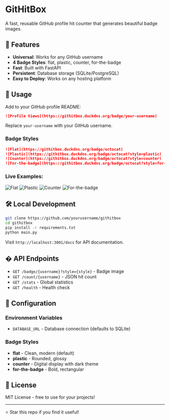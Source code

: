 # GitHitBox

A fast, reusable GitHub profile hit counter that generates beautiful badge images.

## 🚀 Features

- **Universal**: Works for any GitHub username
- **4 Badge Styles**: flat, plastic, counter, for-the-badge
- **Fast**: Built with FastAPI
- **Persistent**: Database storage (SQLite/PostgreSQL)
- **Easy to Deploy**: Works on any hosting platform

## 📖 Usage

Add to your GitHub profile README:

```markdown
![Profile Views](https://githitbox.duckdns.org/badge/your-username)
```

Replace `your-username` with your GitHub username.

### Badge Styles

```markdown
![Flat](https://githitbox.duckdns.org/badge/octocat)
![Plastic](https://githitbox.duckdns.org/badge/octocat?style=plastic) 
![Counter](https://githitbox.duckdns.org/badge/octocat?style=counter)
![For-the-badge](https://githitbox.duckdns.org/badge/octocat?style=for-the-badge)
```

### Live Examples:

![Flat](https://githitbox.duckdns.org/badge/octocat?v=1)
![Plastic](https://githitbox.duckdns.org/badge/octocat?style=plastic&v=1) 
![Counter](https://githitbox.duckdns.org/badge/octocat?style=counter&v=1)
![For-the-badge](https://githitbox.duckdns.org/badge/octocat?style=for-the-badge&v=1)

## 🛠️ Local Development

```bash
git clone https://github.com/yourusername/githitbox
cd githitbox
pip install -r requirements.txt
python main.py
```

Visit `http://localhost:3001/docs` for API documentation.

## � API Endpoints

- `GET /badge/{username}?style={style}` - Badge image
- `GET /count/{username}` - JSON hit count
- `GET /stats` - Global statistics
- `GET /health` - Health check

## 🔧 Configuration

### Environment Variables
- `DATABASE_URL` - Database connection (defaults to SQLite)

### Badge Styles
- **flat** - Clean, modern (default)
- **plastic** - Rounded, glossy
- **counter** - Digital display with dark theme
- **for-the-badge** - Bold, rectangular

## 📝 License

MIT License - free to use for your projects!

---

⭐ Star this repo if you find it useful!
